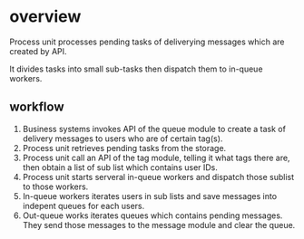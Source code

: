  # overview
Process unit processes pending tasks of deliverying messages which are created by API.

It divides tasks into small sub-tasks then dispatch them to in-queue workers.

## workflow

1. Business systems invokes API of the queue module to create a task of delivery messages to users who are of certain tag(s).
2. Process unit retrieves pending tasks from the storage.
3. Process unit call an API of the tag module, telling it what tags there are, then obtain a list of sub list which contains user IDs.
4. Process unit starts serveral in-queue workers and dispatch those sublist to those workers.
5. In-queue workers iterates users in sub lists and save messages into indepent queues for each users.
6. Out-queue works iterates queues which contains pending messages. They send those messages to the message module and clear the queue.

